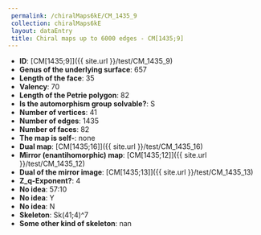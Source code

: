 ```yaml
--- 
 permalink: /chiralMaps6kE/CM_1435_9 
 collection: chiralMaps6kE
 layout: dataEntry
 title: Chiral maps up to 6000 edges - CM[1435;9]
---
```


- **ID**: [CM[1435;9]]({{ site.url }}/test/CM_1435_9)
- **Genus of the underlying surface**: 657
- **Length of the face**: 35
- **Valency**: 70
- **Length of the Petrie polygon**: 82
- **Is the automorphism group solvable?**: S
- **Number of vertices**: 41
- **Number of edges**: 1435
- **Number of faces**: 82
- **The map is self-**: none
- **Dual map**: [CM[1435;16]]({{ site.url }}/test/CM_1435_16)
- **Mirror (enantihomorphic) map**: [CM[1435;12]]({{ site.url }}/test/CM_1435_12)
- **Dual of the mirror image**: [CM[1435;13]]({{ site.url }}/test/CM_1435_13)
- **Z_q-Exponent?**: 4
- **No idea**:  57:10
- **No idea**: Y
- **No idea**: N
- **Skeleton**: Sk(41;4)^7
- **Some other kind of skeleton**: nan
